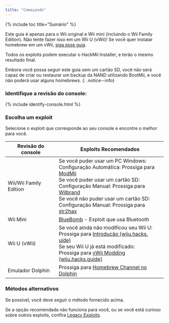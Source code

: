 ```yaml
---
title: "Começando"
---
```


{% include toc title="Sumário" %}

Este guia é apenas para o Wii original e Wii mini (incluindo o Wii Family Edition). Não tente fazer isso em um Wii U (vWii)! Se você quer instalar homebrew em um vWii, [siga esse guia](https://wiiu.hacks.guide).

Todos os exploits podem executar o HackMii Installer, e terão o mesmo resultado final.

Embora você possa seguir este guia sem um cartão SD, você não será capaz de criar ou restaurar um backup da NAND utilizando BootMii, e você não poderá usar alguns homebrews.
{: .notice--info}

### Identifique a revisão do console:

{% include identify-console.html %}<br>

### Escolha um exploit

Selecione o exploit que corresponde ao seu console e encontre o melhor para você.

| Revisão do console     | Exploits Recomendados                                                                                                                                                                                                                                                                                                                     |
| ---------------------- | ----------------------------------------------------------------------------------------------------------------------------------------------------------------------------------------------------------------------------------------------------------------------------------------------------------------------------------------- |
| Wii/Wii Family Edition | Se você puder usar um PC Windows:<br> Configuração Automática: Prossiga para [ModMii](modmii)<br> Se você puder usar um cartão SD:<br> Configuração Manual: Prossiga para [Wilbrand](wilbrand)<br> Se você não puder usar um cartão SD:<br> Configuração Manual: Prossiga para [str2hax](str2hax)<br> |
| Wii Mini               | [BlueBomb](bluebomb) - Exploit que usa Bluetooth                                                                                                                                                                                                                                                                                          |
| Wii U (vWii)           | Se você ainda não modificou seu Wii U:<br> Prossiga para [Introdução (wiiu.hacks. uide)](https://wiiu.hacks.guide/#/)<br> Se seu Wii U já está modificado:<br> Prossiga para [vWii Modding (wiiu.hacks.guide)](https://wiiu.hacks.guide/#/vwii/sd-preparation)                                                          |
| Emulador Dolphin       | Prossiga para [Homebrew Channel no Dolphin](homebrew-dolphin)                                                                                                                                                                                                                                                                             |

### Métodos alternativos

Se possível, você deve seguir o método fornecido acima.

Se a opção recomendada não funciona para você, ou se você está curioso sobre outros exploits, confira [Legacy Exploits](legacy-exploits).
